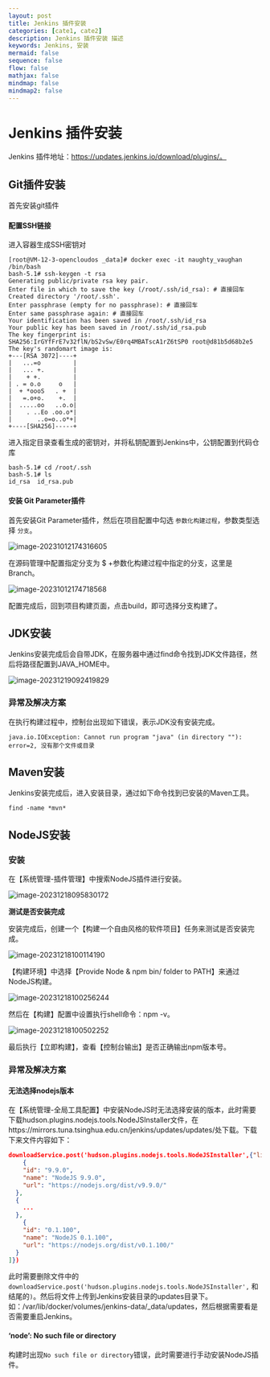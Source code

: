 ```yaml
---
layout: post
title: Jenkins 插件安装
categories: [cate1, cate2]
description: Jenkins 插件安装 描述
keywords: Jenkins, 安装
mermaid: false
sequence: false
flow: false
mathjax: false
mindmap: false
mindmap2: false
---
```


# Jenkins 插件安装

Jenkins 插件地址：https://updates.jenkins.io/download/plugins/。



## Git插件安装

首先安装git插件



#### 配置SSH链接

进入容器生成SSH密钥对

```shell
[root@VM-12-3-opencloudos _data]# docker exec -it naughty_vaughan /bin/bash
bash-5.1# ssh-keygen -t rsa
Generating public/private rsa key pair.
Enter file in which to save the key (/root/.ssh/id_rsa): # 直接回车
Created directory '/root/.ssh'.
Enter passphrase (empty for no passphrase): # 直接回车
Enter same passphrase again: # 直接回车
Your identification has been saved in /root/.ssh/id_rsa
Your public key has been saved in /root/.ssh/id_rsa.pub
The key fingerprint is:
SHA256:IrGYfFrE7v32flN/bS2vSw/E0rq4MBATscA1rZ6tSP0 root@d81b5d68b2e5
The key's randomart image is:
+---[RSA 3072]----+
|   ...=o         |
|   ... +.        |
|    + +.         |
| . = o.o     o   |
|  + *oooS   . +  |
|   =.o+o.    +.  |
|  .....oo   ..o.o|
|    . ..Eo .oo.o*|
|       ..o=o..o*+|
+----[SHA256]-----+
```



进入指定目录查看生成的密钥对，并将私钥配置到Jenkins中，公钥配置到代码仓库

```shell
bash-5.1# cd /root/.ssh
bash-5.1# ls
id_rsa  id_rsa.pub
```



#### 安装 Git Parameter插件

首先安装Git Parameter插件，然后在项目配置中勾选 `参数化构建过程`，参数类型选择 `分支`。

![image-20231012174316605](https://oss.xubighead.top/oss/image/202506/1929820742041571329.png)



在源码管理中配置指定分支为 $ +参数化构建过程中指定的分支，这里是Branch。

![image-20231012174718568](https://oss.xubighead.top/oss/image/202506/1929820973063835650.png)



配置完成后，回到项目构建页面，点击build，即可选择分支构建了。



## JDK安装

Jenkins安装完成后会自带JDK，在服务器中通过find命令找到JDK文件路径，然后将路径配置到JAVA_HOME中。

![image-20231219092419829](https://oss.xubighead.top/oss/image/202506/1929821096321847298.png)



### 异常及解决方案

在执行构建过程中，控制台出现如下错误，表示JDK没有安装完成。

```shell
java.io.IOException: Cannot run program "java" (in directory ""): error=2, 没有那个文件或目录
```



## Maven安装

Jenkins安装完成后，进入安装目录，通过如下命令找到已安装的Maven工具。

```shell
find -name *mvn*
```



## NodeJS安装

### 安装

在【系统管理-插件管理】中搜索NodeJS插件进行安装。

![image-20231218095830172](https://oss.xubighead.top/oss/image/202506/1929821172993724417.png)



**测试是否安装完成**

安装完成后，创建一个【构建一个自由风格的软件项目】任务来测试是否安装完成。

![image-20231218100114190](https://oss.xubighead.top/oss/image/202506/1929821260558209026.png)



【构建环境】中选择【Provide Node & npm bin/ folder to PATH】来通过NodeJS构建。

![image-20231218100256244](https://oss.xubighead.top/oss/image/202506/1929821391848312833.png)



然后在【构建】配置中设置执行shell命令：npm -v。

![image-20231218100502252](https://oss.xubighead.top/oss/image/202506/1929821436471513089.png)



最后执行【立即构建】，查看【控制台输出】是否正确输出npm版本号。



### 异常及解决方案

#### 无法选择nodejs版本

在【系统管理-全局工具配置】中安装NodeJS时无法选择安装的版本，此时需要下载hudson.plugins.nodejs.tools.NodeJSInstaller文件，在https://mirrors.tuna.tsinghua.edu.cn/jenkins/updates/updates/处下载。下载下来文件内容如下：

```json
downloadService.post('hudson.plugins.nodejs.tools.NodeJSInstaller',{"list": [
    {
    "id": "9.9.0",
    "name": "NodeJS 9.9.0",
    "url": "https://nodejs.org/dist/v9.9.0/"
  },
  {
    ...
  },
    {
    "id": "0.1.100",
    "name": "NodeJS 0.1.100",
    "url": "https://nodejs.org/dist/v0.1.100/"
  }
]})

```



此时需要删除文件中的`downloadService.post('hudson.plugins.nodejs.tools.NodeJSInstaller',` 和结尾的`)`。然后将文件上传到Jenkins安装目录的updates目录下。如：/var/lib/docker/volumes/jenkins-data/_data/updates，然后根据需要看是否需要重启Jenkins。



#### ‘node’: No such file or directory

构建时出现`No such file or directory`错误，此时需要进行手动安装NodeJS插件。



